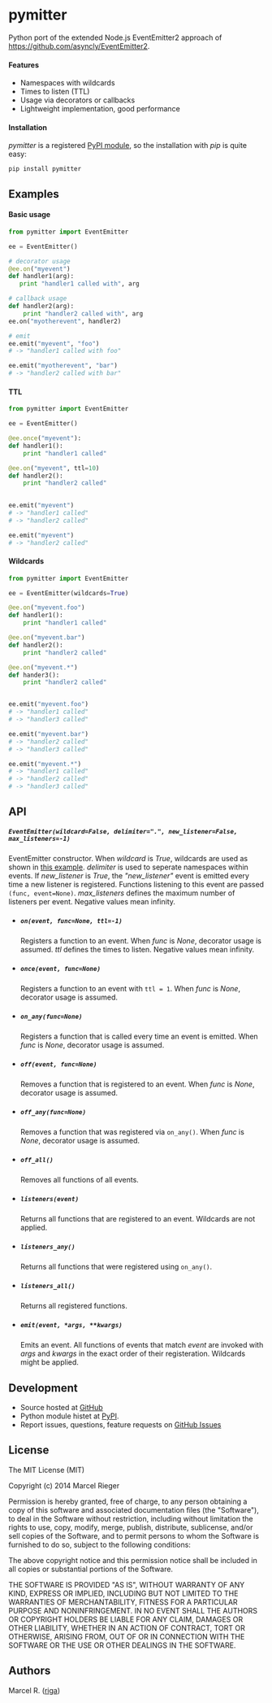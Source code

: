# pymitter

Python port of the extended Node.js EventEmitter2 approach of
https://github.com/asyncly/EventEmitter2.

#### Features

- Namespaces with wildcards
- Times to listen (TTL)
- Usage via decorators or callbacks
- Lightweight implementation, good performance


#### Installation

*pymitter* is a registered [PyPI module](https://pypi.python.org/pypi/pymitter), so the installation
with *pip* is quite easy:

```
pip install pymitter
```


## Examples

#### Basic usage

```python
from pymitter import EventEmitter

ee = EventEmitter()

# decorator usage
@ee.on("myevent")
def handler1(arg):
   print "handler1 called with", arg

# callback usage
def handler2(arg):
    print "handler2 called with", arg
ee.on("myotherevent", handler2)

# emit
ee.emit("myevent", "foo")
# -> "handler1 called with foo"

ee.emit("myotherevent", "bar")
# -> "handler2 called with bar"
```


#### TTL

```python
from pymitter import EventEmitter

ee = EventEmitter()

@ee.once("myevent"):
def handler1():
    print "handler1 called"

@ee.on("myevent", ttl=10)
def handler2():
    print "handler2 called"
    

ee.emit("myevent")
# -> "handler1 called"
# -> "handler2 called"

ee.emit("myevent")
# -> "handler2 called"

```


#### Wildcards

```python
from pymitter import EventEmitter

ee = EventEmitter(wildcards=True)

@ee.on("myevent.foo")
def handler1():
    print "handler1 called"

@ee.on("myevent.bar")
def handler2():
    print "handler2 called"

@ee.on("myevent.*")
def hander3():
    print "handler2 called"


ee.emit("myevent.foo")
# -> "handler1 called"
# -> "handler3 called"

ee.emit("myevent.bar")
# -> "handler2 called"
# -> "handler3 called"

ee.emit("myevent.*")
# -> "handler1 called"
# -> "handler2 called"
# -> "handler3 called"
```


## API

##### ``EventEmitter(wildcard=False, delimiter=".", new_listener=False, max_listeners=-1)``
EventEmitter constructor. When *wildcard* is *True*, wildcards are used as shown in
[this example](#wildcards). *delimiter* is used to seperate namespaces within events. If
*new_listener* is *True*, the *"new_listener"* event is emitted every time a new listener is
registered. Functions listening to this event are passed ``(func, event=None)``. *max_listeners*
defines the maximum number of listeners per event. Negative values mean infinity.

- ##### ``on(event, func=None, ttl=-1)``
	Registers a function to an event. When *func* is *None*, decorator usage is assumed. *ttl*
	defines the times to listen. Negative values mean infinity.

- ##### ``once(event, func=None)``
	Registers a function to an event with ``ttl = 1``. When *func* is *None*, decorator usage is
	assumed.

- ##### ``on_any(func=None)``
	Registers a function that is called every time an event is emitted. When *func* is *None*,
	decorator usage is assumed.

- ##### ``off(event, func=None)``
	Removes a function that is registered to an event. When *func* is *None*, decorator usage is
	assumed.

- ##### ``off_any(func=None)``
	Removes a function that was registered via ``on_any()``. When *func* is *None*, decorator usage
	is assumed.

- ##### ``off_all()``
	Removes all functions of all events.

- ##### ``listeners(event)``
	Returns all functions that are registered to an event. Wildcards are not applied.

- ##### ``listeners_any()``
	Returns all functions that were registered using ``on_any()``.

- ##### ``listeners_all()``
	Returns all registered functions.

- ##### ``emit(event, *args, **kwargs)``
	Emits an event. All functions of events that match *event* are invoked with *args* and *kwargs*
	in the exact order of their registeration. Wildcards might be applied.


## Development

- Source hosted at [GitHub](https://github.com/riga/pymitter)
- Python module histet at [PyPI](https://pypi.python.org/pypi/pymitter).
- Report issues, questions, feature requests on
  [GitHub Issues](https://github.com/riga/pymitter/issues)


## License

The MIT License (MIT)

Copyright (c) 2014 Marcel Rieger

Permission is hereby granted, free of charge, to any person obtaining a copy
of this software and associated documentation files (the "Software"), to deal
in the Software without restriction, including without limitation the rights
to use, copy, modify, merge, publish, distribute, sublicense, and/or sell
copies of the Software, and to permit persons to whom the Software is
furnished to do so, subject to the following conditions:

The above copyright notice and this permission notice shall be included in
all copies or substantial portions of the Software.

THE SOFTWARE IS PROVIDED "AS IS", WITHOUT WARRANTY OF ANY KIND, EXPRESS OR
IMPLIED, INCLUDING BUT NOT LIMITED TO THE WARRANTIES OF MERCHANTABILITY,
FITNESS FOR A PARTICULAR PURPOSE AND NONINFRINGEMENT. IN NO EVENT SHALL THE
AUTHORS OR COPYRIGHT HOLDERS BE LIABLE FOR ANY CLAIM, DAMAGES OR OTHER
LIABILITY, WHETHER IN AN ACTION OF CONTRACT, TORT OR OTHERWISE, ARISING FROM,
OUT OF OR IN CONNECTION WITH THE SOFTWARE OR THE USE OR OTHER DEALINGS IN
THE SOFTWARE.


## Authors

Marcel R. ([riga](https://github.com/riga))

